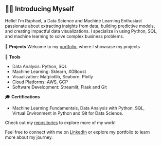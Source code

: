 ## 👋🏻 Introducing Myself

Hello! I'm Raphael, a Data Science and Machine Learning Enthusiast passionate about extracting insights from data, building predictive models, and creating impactful data visualizations. I specialize in using Python, SQL, and machine learning to solve complex business problems.
<br>
</br>
📂 **Projects**
Welcome to my [portfolio](https://raphaelmpimentel.github.io/portfolio_projetos/), where I showcase my projects
<br>
</br>
 🚀 **Tools**
- Data Analysis: Python, SQL
- Machine Learning: Sklearn, XGBoost
- Visualization: Matplotlib, Seaborn, Plotly
- Cloud Platforms: AWS, GCP
- Software Development: Streamlit, Flask and Git
  
🎓 **Certifications**
- Machine Learning Fundamentals, Data Analysis with Python, SQL, Virtual Environment in Python and Git for Data Science.

Check out my [repositories](https://github.com/RaphaelMPimentel?tab=repositories) to explore more of my work!

Feel free to connect with me on [LinkedIn](https://www.linkedin.com/in/raphael-pimentel-365854276/) or explore my portfolio to learn more about my journey.
